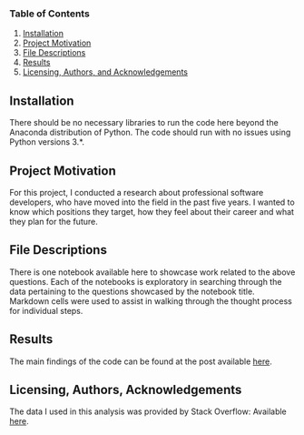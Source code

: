 
### Table of Contents

1. [Installation](#installation)
2. [Project Motivation](#motivation)
3. [File Descriptions](#files)
4. [Results](#results)
5. [Licensing, Authors, and Acknowledgements](#licensing)

## Installation <a name="installation"></a>

There should be no necessary libraries to run the code here beyond the Anaconda distribution of Python.  The code should run with no issues using Python versions 3.*.

## Project Motivation<a name="motivation"></a>

For this project, I conducted a research about professional software developers, who have moved into the field in the past five years. I wanted to know which positions they target, how they feel about their career and what they plan for the future.

## File Descriptions <a name="files"></a>

There is one notebook available here to showcase work related to the above questions. Each of the notebooks is exploratory in searching through the data pertaining to the questions showcased by the notebook title.  Markdown cells were used to assist in walking through the thought process for individual steps.  

## Results<a name="results"></a>

The main findings of the code can be found at the post available [here](https://medium.com/@istvan.teglas/career-change-into-software-development-42a7723cc7e).

## Licensing, Authors, Acknowledgements<a name="licensing"></a>

The data I used in this analysis was provided by Stack Overflow: Available [here](https://insights.stackoverflow.com/survey).
